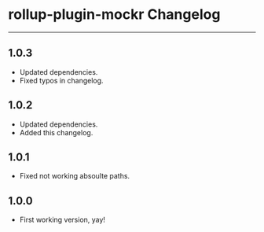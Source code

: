 # rollup-plugin-mockr Changelog

---

## 1.0.3

* Updated dependencies.
* Fixed typos in changelog.

## 1.0.2

* Updated dependencies.
* Added this changelog.

## 1.0.1

* Fixed not working absoulte paths.

## 1.0.0

* First working version, yay!
